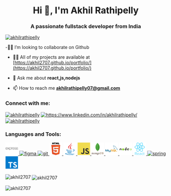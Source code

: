 <h1 align="center">Hi 👋, I'm Akhil Rathipelly</h1>
<h3 align="center">A passionate fullstack developer from India</h3>



<p align="left"> <a href="https://twitter.com/akhilrathipelly" target="blank"><img src="https://img.shields.io/twitter/follow/akhilrathipelly?logo=twitter&style=for-the-badge" alt="akhilrathipelly" /></a> </p>

  -👨‍👨‍ I’m looking to collaborate on Github

- 👨‍💻 All of my projects are available at [https://akhil2707.github.io/portfolio/](https://akhil2707.github.io/portfolio/)

- 💬 Ask me about **react,js,nodejs**

- 📫 How to reach me **akhilrathipelly07@gmail.com**

<h3 align="left">Connect with me:</h3>
<p align="left">
<a href="https://twitter.com/akhilrathipelly" target="blank"><img align="center" src="https://raw.githubusercontent.com/rahuldkjain/github-profile-readme-generator/master/src/images/icons/Social/twitter.svg" alt="akhilrathipelly" height="30" width="40" /></a>
<a href="https://linkedin.com/in/https://www.linkedin.com/in/akhilrathipelly/" target="blank"><img align="center" src="https://raw.githubusercontent.com/rahuldkjain/github-profile-readme-generator/master/src/images/icons/Social/linked-in-alt.svg" alt="https://www.linkedin.com/in/akhilrathipelly/" height="30" width="40" /></a>
<a href="https://instagram.com/akhilrathipelly" target="blank"><img align="center" src="https://raw.githubusercontent.com/rahuldkjain/github-profile-readme-generator/master/src/images/icons/Social/instagram.svg" alt="akhilrathipelly" height="30" width="40" /></a>
</p>

<h3 align="left">Languages and Tools:</h3>
<p align="left"> <a href="https://expressjs.com" target="_blank" rel="noreferrer"> <img src="https://raw.githubusercontent.com/devicons/devicon/master/icons/express/express-original-wordmark.svg" alt="express" width="40" height="40"/> </a> <a href="https://www.figma.com/" target="_blank" rel="noreferrer"> <img src="https://www.vectorlogo.zone/logos/figma/figma-icon.svg" alt="figma" width="40" height="40"/> </a> <a href="https://git-scm.com/" target="_blank" rel="noreferrer"> <img src="https://www.vectorlogo.zone/logos/git-scm/git-scm-icon.svg" alt="git" width="40" height="40"/> </a> <a href="https://www.w3.org/html/" target="_blank" rel="noreferrer"> <img src="https://raw.githubusercontent.com/devicons/devicon/master/icons/html5/html5-original-wordmark.svg" alt="html5" width="40" height="40"/> </a> <a href="https://www.java.com" target="_blank" rel="noreferrer"> <img src="https://raw.githubusercontent.com/devicons/devicon/master/icons/java/java-original.svg" alt="java" width="40" height="40"/> </a> <a href="https://developer.mozilla.org/en-US/docs/Web/JavaScript" target="_blank" rel="noreferrer"> <img src="https://raw.githubusercontent.com/devicons/devicon/master/icons/javascript/javascript-original.svg" alt="javascript" width="40" height="40"/> </a> <a href="https://www.mongodb.com/" target="_blank" rel="noreferrer"> <img src="https://raw.githubusercontent.com/devicons/devicon/master/icons/mongodb/mongodb-original-wordmark.svg" alt="mongodb" width="40" height="40"/> </a> <a href="https://www.mysql.com/" target="_blank" rel="noreferrer"> <img src="https://raw.githubusercontent.com/devicons/devicon/master/icons/mysql/mysql-original-wordmark.svg" alt="mysql" width="40" height="40"/> </a> <a href="https://nodejs.org" target="_blank" rel="noreferrer"> <img src="https://raw.githubusercontent.com/devicons/devicon/master/icons/nodejs/nodejs-original-wordmark.svg" alt="nodejs" width="40" height="40"/> </a> <a href="https://reactjs.org/" target="_blank" rel="noreferrer"> <img src="https://raw.githubusercontent.com/devicons/devicon/master/icons/react/react-original-wordmark.svg" alt="react" width="40" height="40"/> </a> <a href="https://spring.io/" target="_blank" rel="noreferrer"> <img src="https://www.vectorlogo.zone/logos/springio/springio-icon.svg" alt="spring" width="40" height="40"/> </a> <a href="https://www.typescriptlang.org/" target="_blank" rel="noreferrer"> <img src="https://raw.githubusercontent.com/devicons/devicon/master/icons/typescript/typescript-original.svg" alt="typescript" width="40" height="40"/> </a> </p>

<p><img align="left" src="https://github-readme-stats.vercel.app/api/top-langs?username=akhil2707&show_icons=true&locale=en&layout=compact" alt="akhil2707" /></p>

<p>&nbsp;<img align="center" src="https://github-readme-stats.vercel.app/api?username=akhil2707&show_icons=true&locale=en" alt="akhil2707" /></p>

<p><img align="center" src="https://github-readme-streak-stats.herokuapp.com/?user=akhil2707&" alt="akhil2707" /></p>
